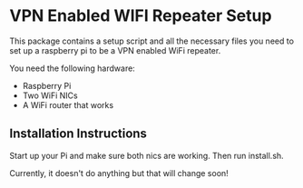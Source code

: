 # VPN Enabled WIFI Repeater Setup

This package contains a setup script and all the necessary files you need to set up a raspberry pi to be a VPN enabled WiFi repeater.

You need the following hardware:

* Raspberry Pi
* Two WiFi NICs
* A WiFi router that works

## Installation Instructions

Start up your Pi and make sure both nics are working. Then run install.sh. 

Currently, it doesn't do anything but that will change soon!
